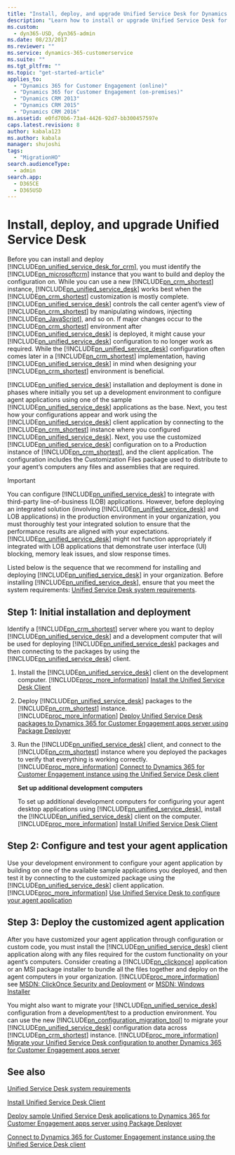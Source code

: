 ```yaml
---
title: "Install, deploy, and upgrade Unified Service Desk for Dynamics 365 for Customer Engagement | MicrosoftDocs"
description: "Learn how to install or upgrade Unified Service Desk for Dynamics 365 for Customer Engagement."
ms.custom: 
  - dyn365-USD, dyn365-admin
ms.date: 08/23/2017
ms.reviewer: ""
ms.service: dynamics-365-customerservice
ms.suite: ""
ms.tgt_pltfrm: ""
ms.topic: "get-started-article"
applies_to: 
  - "Dynamics 365 for Customer Engagement (online)"
  - "Dynamics 365 for Customer Engagement (on-premises)"
  - "Dynamics CRM 2013"
  - "Dynamics CRM 2015"
  - "Dynamics CRM 2016"
ms.assetid: e0fd70b6-73a4-4426-92d7-bb300457597e
caps.latest.revision: 8
author: kabala123
ms.author: kabala
manager: shujoshi
tags: 
  - "MigrationHO"
search.audienceType: 
  - admin
search.app: 
  - D365CE
  - D365USD
---
```

# Install, deploy, and upgrade Unified Service Desk
Before you can install and deploy [!INCLUDE[pn_unified_service_desk_for_crm](../../includes/pn-unified-service-desk-for-crm.md)], you must identify the [!INCLUDE[pn_microsoftcrm](../../includes/pn-microsoftcrm.md)] instance that you want to build and deploy the configuration on. While you can use a new [!INCLUDE[pn_crm_shortest](../../includes/pn-crm-shortest.md)] instance, [!INCLUDE[pn_unified_service_desk](../../includes/pn-unified-service-desk.md)] works best when the [!INCLUDE[pn_crm_shortest](../../includes/pn-crm-shortest.md)] customization is mostly complete. [!INCLUDE[pn_unified_service_desk](../../includes/pn-unified-service-desk.md)] controls the call center agent’s view of [!INCLUDE[pn_crm_shortest](../../includes/pn-crm-shortest.md)] by manipulating windows, injecting [!INCLUDE[pn_JavaScript](../../includes/pn-javascript.md)], and so on. If major changes occur to the [!INCLUDE[pn_crm_shortest](../../includes/pn-crm-shortest.md)] environment after [!INCLUDE[pn_unified_service_desk](../../includes/pn-unified-service-desk.md)] is deployed, it might cause your [!INCLUDE[pn_unified_service_desk](../../includes/pn-unified-service-desk.md)] configuration to no longer work as required. While the [!INCLUDE[pn_unified_service_desk](../../includes/pn-unified-service-desk.md)] configuration often comes later in a [!INCLUDE[pn_crm_shortest](../../includes/pn-crm-shortest.md)] implementation, having [!INCLUDE[pn_unified_service_desk](../../includes/pn-unified-service-desk.md)] in mind when designing your [!INCLUDE[pn_crm_shortest](../../includes/pn-crm-shortest.md)] environment is beneficial.  
  
 [!INCLUDE[pn_unified_service_desk](../../includes/pn-unified-service-desk.md)] installation and deployment is done in phases where initially you set up a development environment to configure agent applications using one of the sample [!INCLUDE[pn_unified_service_desk](../../includes/pn-unified-service-desk.md)] applications as the base. Next, you test how your configurations appear and work using the [!INCLUDE[pn_unified_service_desk](../../includes/pn-unified-service-desk.md)] client application by connecting to the [!INCLUDE[pn_crm_shortest](../../includes/pn-crm-shortest.md)] instance where you configured [!INCLUDE[pn_unified_service_desk](../../includes/pn-unified-service-desk.md)]. Next, you use the customized [!INCLUDE[pn_unified_service_desk](../../includes/pn-unified-service-desk.md)] configuration on to a Production instance of [!INCLUDE[pn_crm_shortest](../../includes/pn-crm-shortest.md)], and the client application. The configuration includes the Customization Files package used to distribute to your agent’s computers any files and assemblies that are required.  
  
> [!IMPORTANT]
>  You can configure [!INCLUDE[pn_unified_service_desk](../../includes/pn-unified-service-desk.md)] to integrate with third-party line-of-business (LOB) applications. However, before deploying an integrated solution (involving [!INCLUDE[pn_unified_service_desk](../../includes/pn-unified-service-desk.md)] and LOB applications) in the production environment in your organization, you must thoroughly test your integrated solution to ensure that the performance results are aligned with your expectations. [!INCLUDE[pn_unified_service_desk](../../includes/pn-unified-service-desk.md)] might not function appropriately if integrated with LOB applications that demonstrate user interface (UI) blocking, memory leak issues, and slow response times.  
  
 Listed below is the sequence that we recommend for installing and deploying [!INCLUDE[pn_unified_service_desk](../../includes/pn-unified-service-desk.md)] in your organization. Before installing [!INCLUDE[pn_unified_service_desk](../../includes/pn-unified-service-desk.md)], ensure that you meet the system requirements: [Unified Service Desk system requirements](../../unified-service-desk/admin/unified-service-desk-system-requirements.md).  
  
## Step 1: Initial installation and deployment  
 Identify a [!INCLUDE[pn_crm_shortest](../../includes/pn-crm-shortest.md)] server where you want to deploy [!INCLUDE[pn_unified_service_desk](../../includes/pn-unified-service-desk.md)] and a development computer that will be used for deploying [!INCLUDE[pn_unified_service_desk](../../includes/pn-unified-service-desk.md)] packages and then connecting to the packages by using the [!INCLUDE[pn_unified_service_desk](../../includes/pn-unified-service-desk.md)] client.  
  
1. Install the [!INCLUDE[pn_unified_service_desk](../../includes/pn-unified-service-desk.md)] client on the development computer. [!INCLUDE[proc_more_information](../../includes/proc-more-information.md)] [Install the Unified Service Desk Client](../../unified-service-desk/admin/install-upgrade-unified-service-desk-client.md)  
  
2. Deploy [!INCLUDE[pn_unified_service_desk](../../includes/pn-unified-service-desk.md)] packages to the [!INCLUDE[pn_crm_shortest](../../includes/pn-crm-shortest.md)] instance. [!INCLUDE[proc_more_information](../../includes/proc-more-information.md)] [Deploy Unified Service Desk packages to Dynamics 365 for Customer Engagement apps server using Package Deployer](../../unified-service-desk/admin/deploy-sample-unified-service-desk-applications-using-package-deployer.md)  
  
3. Run the [!INCLUDE[pn_unified_service_desk](../../includes/pn-unified-service-desk.md)] client, and connect to the [!INCLUDE[pn_crm_shortest](../../includes/pn-crm-shortest.md)] instance where you deployed the packages to verify that everything is working correctly. [!INCLUDE[proc_more_information](../../includes/proc-more-information.md)] [Connect to Dynamics 365 for Customer Engagement instance using the Unified Service Desk client](../../unified-service-desk/admin/connect-dynamics-365-instance-using-unified-service-desk-client.md)  
  
   **Set up additional development computers**  
  
   To set up additional development computers for configuring your agent desktop applications using [!INCLUDE[pn_unified_service_desk](../../includes/pn-unified-service-desk.md)], install the [!INCLUDE[pn_unified_service_desk](../../includes/pn-unified-service-desk.md)] client on the computer. [!INCLUDE[proc_more_information](../../includes/proc-more-information.md)] [Install Unified Service Desk Client](../../unified-service-desk/admin/install-upgrade-deploy-unified-service-desk.md)  
  
## Step 2: Configure and test your agent application  
 Use your development environment to configure your agent application by building on one of the available sample applications you deployed, and then test it by connecting to the customized package using the [!INCLUDE[pn_unified_service_desk](../../includes/pn-unified-service-desk.md)] client application. [!INCLUDE[proc_more_information](../../includes/proc-more-information.md)] [Use Unified Service Desk to configure your agent application](../../unified-service-desk/configure-agent-application-unified-service-desk.md)  
  
## Step 3: Deploy the customized agent application  
 After you have customized your agent application through configuration or custom code, you must install the [!INCLUDE[pn_unified_service_desk](../../includes/pn-unified-service-desk.md)] client application along with any files required for the custom functionality on your agent’s computers. Consider creating a [!INCLUDE[pn_clickonce](../../includes/pn-clickonce.md)] application or an MSI package installer to bundle all the files together and deploy on the agent computers in your organization. [!INCLUDE[proc_more_information](../../includes/proc-more-information.md)] see [MSDN: ClickOnce Security and Deployment](http://msdn.microsoft.com/library/t71a733d.aspx) or [MSDN: Windows Installer](http://msdn.microsoft.com/library/cc185688\(v=vs.85\).aspx)  
  
 You might also want to migrate your [!INCLUDE[pn_unified_service_desk](../../includes/pn-unified-service-desk.md)] configuration from a development/test to a production environment. You can use the new [!INCLUDE[pn_configuration_migration_tool](../../includes/pn-configuration-migration-tool.md)] to migrate your [!INCLUDE[pn_unified_service_desk](../../includes/pn-unified-service-desk.md)] configuration data across [!INCLUDE[pn_crm_shortest](../../includes/pn-crm-shortest.md)] instance. [!INCLUDE[proc_more_information](../../includes/proc-more-information.md)] [Migrate your Unified Service Desk configuration to another Dynamics 365 for Customer Engagement apps server](../../unified-service-desk/admin/migrate-unified-service-desk-configuration-dynamics-365-server.md)  
    
  
## See also  
 [Unified Service Desk system requirements](../../unified-service-desk/admin/unified-service-desk-system-requirements.md)  
  
 [Install Unified Service Desk Client](../../unified-service-desk/admin/install-upgrade-unified-service-desk-client.md)  
  
 [Deploy sample Unified Service Desk applications to Dynamics 365 for Customer Engagement apps server using Package Deployer](../../unified-service-desk/admin/deploy-sample-unified-service-desk-applications-using-package-deployer.md)  
  
 [Connect to Dynamics 365 for Customer Engagement instance using the Unified Service Desk client](../../unified-service-desk/admin/connect-dynamics-365-instance-using-unified-service-desk-client.md)   
 
